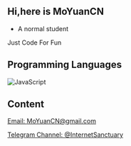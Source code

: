 ## Hi,here is MoYuanCN
* A normal student

Just Code For Fun



## Programming Languages
![JavaScript](https://img.shields.io/badge/-JavaScript-f7df1e?style=flat-square&logo=JavaScript&labelColor=f7df1e&logoColor=000)

## Content
[Email: MoYuanCN@gmail.com](mailto:MoYuanCN@gmail.com)

[Telegram Channel: @InternetSanctuary](https://t.me/InternetSanctuary)
